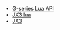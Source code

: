 <!-- docs/_sidebar.md -->


* [G-series Lua API](/doc/G-series%20Lua%20API.md)
* [JX3 lua](/doc/lua.md)
* [JX3](/doc/JX3.md)

<!-- 
* [](./doc "●")
* [](./doc "◆")
* [](./doc "■")
* [](./doc "★")
* [](./doc "✔")
* [](./doc "✘")
* [](./doc "♠")
* [](./doc "♥")
* [](./doc "♦")
* [](./doc "♣")
* [](./doc "○")
* [](./doc "◇")
* [](./doc "□")
* [](./doc "☆")
* [](./doc "☑")
* [](./doc "☒")
* [](./doc "♤")
* [](./doc "♡")
* [](./doc "♢")
* [](./doc "♧") 
-->